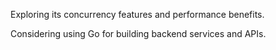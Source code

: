 Exploring its concurrency features and performance benefits.

Considering using Go for building backend services and APIs.